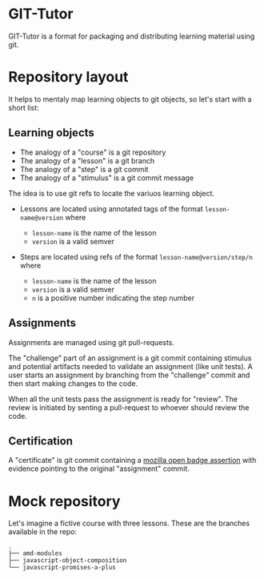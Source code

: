 # GIT-Tutor

GIT-Tutor is a format for packaging and distributing learning material using git.

# Repository layout

It helps to mentaly map learning objects to git objects, so let's start with a short list:

## Learning objects

- The analogy of a "course" is a git repository
- The analogy of a "lesson" is a git branch
- The analogy of a "step" is a git commit
- The analogy of a "stimulus" is a git commit message

The idea is to use git refs to locate the variuos learning object.

- Lessons are located using annotated tags of the format `lesson-name@version` where
  - `lesson-name` is the name of the lesson
  - `version` is a valid semver

- Steps are located using refs of the format `lesson-name@version/step/n` where
  - `lesson-name` is the name of the lesson
  - `version` is a valid semver
  - `n` is a positive number indicating the step number

## Assignments

Assignments are managed using git pull-requests.

The "challenge" part of an assignment is a git commit containing stimulus and potential artifacts needed to validate an assignment (like unit tests). A user starts an assignment by branching from the "challenge" commit and then start making changes to the code.

When all the unit tests pass the assignment is ready for "review". The review is initiated by senting a pull-request to whoever should review the code.

## Certification

A "certificate" is git commit containing a [mozilla open badge assertion](https://github.com/mozilla/openbadges-specification/blob/master/Assertion/latest.md) with evidence pointing to the original "assignment" commit.

# Mock repository

Let's imagine a fictive course with three lessons. These are the branches available in the repo:

```
.
├── amd-modules
├── javascript-object-composition
└── javascript-promises-a-plus
```
